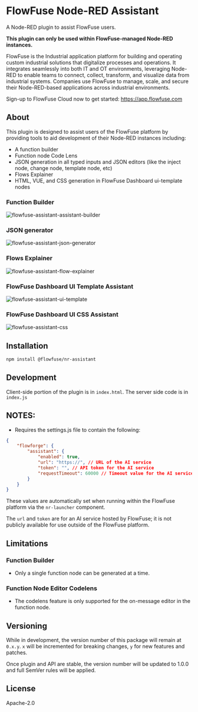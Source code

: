 # FlowFuse Node-RED Assistant

A Node-RED plugin to assist FlowFuse users.


**This plugin can only be used within FlowFuse-managed Node-RED instances.**

FlowFuse is the Industrial application platform for building and operating custom industrial solutions that digitalize processes and operations. It integrates seamlessly into both IT and OT environments, leveraging Node-RED to enable teams to connect, collect, transform, and visualize data from industrial systems. Companies use FlowFuse to manage, scale, and secure their Node-RED-based applications across industrial environments.

Sign-up to FlowFuse Cloud now to get started: https://app.flowfuse.com

## About

This plugin is designed to assist users of the FlowFuse platform by providing tools to aid development of their Node-RED instances including:
* A function builder
* Function node Code Lens
* JSON generation in all typed inputs and JSON editors (like the inject node, change node, template node, etc)
* Flows Explainer
* HTML, VUE, and CSS generation in FlowFuse Dashboard ui-template nodes

### Function Builder
![flowfuse-assistant-assistant-builder](https://github.com/user-attachments/assets/6520eeaf-83f5-466e-ad32-6b4ae1d62954)

### JSON generator
![flowfuse-assistant-json-generator](https://github.com/user-attachments/assets/9d4bf3ef-7ea8-4e72-9e04-73712d5323e3)

### Flows Explainer
![flowfuse-assistant-flow-explainer](https://github.com/user-attachments/assets/6b631048-392b-4028-be8c-bc50f1398a17)

### FlowFuse Dashboard UI Template Assistant
![flowfuse-assistant-ui-template](https://github.com/user-attachments/assets/c6810553-40c0-429e-aa6b-039317b1dc30)

### FlowFuse Dashboard UI CSS Assistant
![flowfuse-assistant-css](https://github.com/user-attachments/assets/fea87030-294e-4bce-a9ce-146249ee0459)


## Installation

```bash
npm install @flowfuse/nr-assistant
```

## Development

Client-side portion of the plugin is in `index.html`. The server side code is in `index.js`


## NOTES:

* Requires the settings.js file to contain the following:

```json
{
    "flowforge": {
        "assistant": {
            "enabled": true,
            "url": "https://", // URL of the AI service
            "token": "", // API token for the AI service
            "requestTimeout": 60000 // Timeout value for the AI service request
        }
    }
}
```

These values are automatically set when running within the FlowFuse platform via the `nr-launcher` component.

The `url` and `token` are for an AI service hosted by FlowFuse; it is not publicly available for use outside of the FlowFuse platform.


## Limitations

### Function Builder
* Only a single function node can be generated at a time.

### Function Node Editor Codelens
* The codelens feature is only supported for the on-message editor in the function node.

## Versioning

While in development, the version number of this package will remain at `0.x.y`.
`x` will be incremented for breaking changes, `y` for new features and patches.

Once plugin and API are stable, the version number will be updated to 1.0.0 and full SemVer rules will be applied.

## License

Apache-2.0
